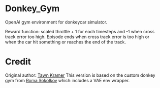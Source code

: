 # Donkey_Gym

OpenAI gym environment for donkeycar simulator.

Reward function: scaled throttle + 1 for each timesteps and -1 when cross track error too high.
Episode ends when cross track error is too high or when the car hit something or reaches the end of the track.

# Credit

Original author: [Tawn Kramer]((https://github.com/tawnkramer/sdsandbox/tree/donkey/src/donkey_gym))
This version is based on the custom donkey gym from [Roma Sokolkov](https://github.com/r7vme) which includes a VAE env wrapper.
